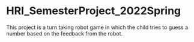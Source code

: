 # HRI_SemesterProject_2022Spring
 This project is a turn taking robot game in which the child tries to guess a number based on the feedback from the robot. 
